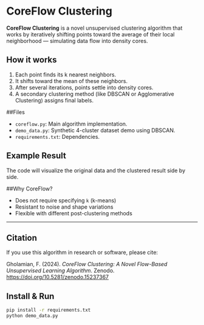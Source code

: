 # CoreFlow Clustering

**CoreFlow Clustering** is a novel unsupervised clustering algorithm that works by iteratively shifting points toward the average of their local neighborhood — simulating data flow into density cores.

## How it works

1. Each point finds its k nearest neighbors.
2. It shifts toward the mean of these neighbors.
3. After several iterations, points settle into density cores.
4. A secondary clustering method (like DBSCAN or Agglomerative Clustering) assigns final labels.

##Files

- `coreflow.py`: Main algorithm implementation.
- `demo_data.py`: Synthetic 4-cluster dataset demo using DBSCAN.
- `requirements.txt`: Dependencies.

## Example Result

The code will visualize the original data and the clustered result side by side.

##Why CoreFlow?

- Does not require specifying `k` (k-means)
- Resistant to noise and shape variations
- Flexible with different post-clustering methods

---

## Citation

If you use this algorithm in research or software, please cite:

Gholamian, F. (2024). *CoreFlow Clustering: A Novel Flow-Based Unsupervised Learning Algorithm*. Zenodo. https://doi.org/10.5281/zenodo.15237367


##  Install & Run

```bash
pip install -r requirements.txt
python demo_data.py
